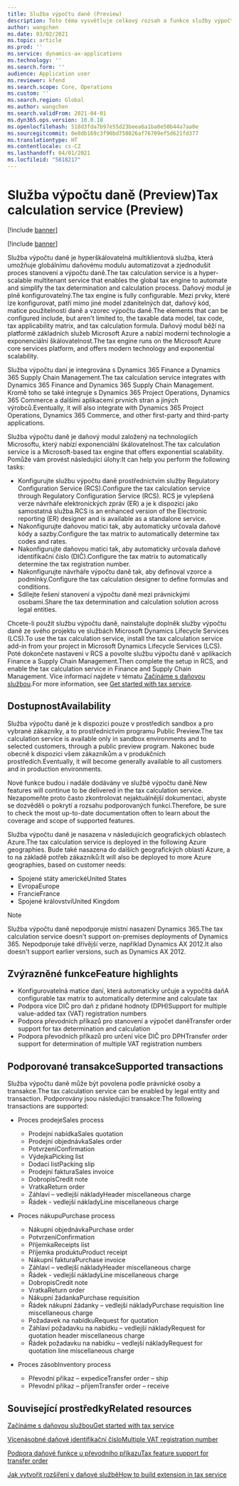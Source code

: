 ```yaml
---
title: Služba výpočtu daně (Preview)
description: Toto téma vysvětluje celkový rozsah a funkce služby výpočtu daní.
author: wangchen
ms.date: 03/02/2021
ms.topic: article
ms.prod: ''
ms.service: dynamics-ax-applications
ms.technology: ''
ms.search.form: ''
audience: Application user
ms.reviewer: kfend
ms.search.scope: Core, Operations
ms.custom: ''
ms.search.region: Global
ms.author: wangchen
ms.search.validFrom: 2021-04-01
ms.dyn365.ops.version: 10.0.18
ms.openlocfilehash: 518d3fda7b97e55d23beea6a1ba0e50b44a7aa0e
ms.sourcegitcommit: 0e8db169c3f90bd750826af76709ef5d621fd377
ms.translationtype: HT
ms.contentlocale: cs-CZ
ms.lasthandoff: 04/01/2021
ms.locfileid: "5818217"
---
```

# <a name="tax-calculation-service-preview"></a><span data-ttu-id="ed7a4-103">Služba výpočtu daně (Preview)</span><span class="sxs-lookup"><span data-stu-id="ed7a4-103">Tax calculation service (Preview)</span></span>

[!include [banner](../includes/banner.md)]

[!include [banner](../includes/preview-banner.md)]

<span data-ttu-id="ed7a4-104">Služba výpočtu daně je hyperškálovatelná multiklientová služba, která umožňuje globálnímu daňovému modulu automatizovat a zjednodušit proces stanovení a výpočtu daně.</span><span class="sxs-lookup"><span data-stu-id="ed7a4-104">The tax calculation service is a hyper-scalable multitenant service that enables the global tax engine to automate and simplify the tax determination and calculation process.</span></span> <span data-ttu-id="ed7a4-105">Daňový modul je plně konfigurovatelný.</span><span class="sxs-lookup"><span data-stu-id="ed7a4-105">The tax engine is fully configurable.</span></span> <span data-ttu-id="ed7a4-106">Mezi prvky, které lze konfigurovat, patří mimo jiné model zdanitelných dat, daňový kód, matice použitelnosti daně a vzorec výpočtu daně.</span><span class="sxs-lookup"><span data-stu-id="ed7a4-106">The elements that can be configured include, but aren't limited to, the taxable data model, tax code, tax applicability matrix, and tax calculation formula.</span></span> <span data-ttu-id="ed7a4-107">Daňový modul běží na platformě základních služeb Microsoft Azure a nabízí moderní technologie a exponenciální škálovatelnost.</span><span class="sxs-lookup"><span data-stu-id="ed7a4-107">The tax engine runs on the Microsoft Azure core services platform, and offers modern technology and exponential scalability.</span></span>

<span data-ttu-id="ed7a4-108">Služba výpočtu daní je integrována s Dynamics 365 Finance a Dynamics 365 Supply Chain Management.</span><span class="sxs-lookup"><span data-stu-id="ed7a4-108">The tax calculation service integrates with Dynamics 365 Finance and Dynamics 365 Supply Chain Management.</span></span> <span data-ttu-id="ed7a4-109">Kromě toho se také integruje s Dynamics 365 Project Operations, Dynamics 365 Commerce a dalšími aplikacemi prvních stran a jiných výrobců.</span><span class="sxs-lookup"><span data-stu-id="ed7a4-109">Eventually, it will also integrate with Dynamics 365 Project Operations, Dynamics 365 Commerce, and other first-party and third-party applications.</span></span>

<span data-ttu-id="ed7a4-110">Služba výpočtu daně je daňový modul založený na technologiích Microsoftu, který nabízí exponenciální škálovatelnost.</span><span class="sxs-lookup"><span data-stu-id="ed7a4-110">The tax calculation service is a Microsoft-based tax engine that offers exponential scalability.</span></span> <span data-ttu-id="ed7a4-111">Pomůže vám provést následující úlohy:</span><span class="sxs-lookup"><span data-stu-id="ed7a4-111">It can help you perform the following tasks:</span></span>

- <span data-ttu-id="ed7a4-112">Konfigurujte službu výpočtu daně prostřednictvím služby Regulatory Configuration Service (RCS).</span><span class="sxs-lookup"><span data-stu-id="ed7a4-112">Configure the tax calculation service through Regulatory Configuration Service (RCS).</span></span> <span data-ttu-id="ed7a4-113">RCS je vylepšená verze návrháře elektronických zpráv (ER) a je k dispozici jako samostatná služba.</span><span class="sxs-lookup"><span data-stu-id="ed7a4-113">RCS is an enhanced version of the Electronic reporting (ER) designer and is available as a standalone service.</span></span>
- <span data-ttu-id="ed7a4-114">Nakonfigurujte daňovou matici tak, aby automaticky určovala daňové kódy a sazby.</span><span class="sxs-lookup"><span data-stu-id="ed7a4-114">Configure the tax matrix to automatically determine tax codes and rates.</span></span>
- <span data-ttu-id="ed7a4-115">Nakonfigurujte daňovou matici tak, aby automaticky určovala daňové identifikační číslo (DIČ).</span><span class="sxs-lookup"><span data-stu-id="ed7a4-115">Configure the tax matrix to automatically determine the tax registration number.</span></span>
- <span data-ttu-id="ed7a4-116">Nakonfigurujte návrháře výpočtu daně tak, aby definoval vzorce a podmínky.</span><span class="sxs-lookup"><span data-stu-id="ed7a4-116">Configure the tax calculation designer to define formulas and conditions.</span></span>
- <span data-ttu-id="ed7a4-117">Sdílejte řešení stanovení a výpočtu daně mezi právnickými osobami.</span><span class="sxs-lookup"><span data-stu-id="ed7a4-117">Share the tax determination and calculation solution across legal entities.</span></span>

<span data-ttu-id="ed7a4-118">Chcete-li použít službu výpočtu daně, nainstalujte doplněk služby výpočtu daně ze svého projektu ve službách Microsoft Dynamics Lifecycle Services (LCS).</span><span class="sxs-lookup"><span data-stu-id="ed7a4-118">To use the tax calculation service, install the tax calculation service add-in from your project in Microsoft Dynamics Lifecycle Services (LCS).</span></span> <span data-ttu-id="ed7a4-119">Poté dokončete nastavení v RCS a povolte službu výpočtu daně v aplikacích Finance a Supply Chain Management.</span><span class="sxs-lookup"><span data-stu-id="ed7a4-119">Then complete the setup in RCS, and enable the tax calculation service in Finance and Supply Chain Management.</span></span> <span data-ttu-id="ed7a4-120">Více informací najdete v tématu [Začínáme s daňovou službou](https://go.microsoft.com/fwlink/?linkid=2138482).</span><span class="sxs-lookup"><span data-stu-id="ed7a4-120">For more information, see [Get started with tax service](https://go.microsoft.com/fwlink/?linkid=2138482).</span></span>

## <a name="availability"></a><span data-ttu-id="ed7a4-121">Dostupnost</span><span class="sxs-lookup"><span data-stu-id="ed7a4-121">Availability</span></span>

<span data-ttu-id="ed7a4-122">Služba výpočtu daně je k dispozici pouze v prostředích sandbox a pro vybrané zákazníky, a to prostřednictvím programu Public Preview.</span><span class="sxs-lookup"><span data-stu-id="ed7a4-122">The tax calculation service is available only in sandbox environments and to selected customers, through a public preview program.</span></span> <span data-ttu-id="ed7a4-123">Nakonec bude obecně k dispozici všem zákazníkům a v produkčních prostředích.</span><span class="sxs-lookup"><span data-stu-id="ed7a4-123">Eventually, it will become generally available to all customers and in production environments.</span></span>

<span data-ttu-id="ed7a4-124">Nové funkce budou i nadále dodávány ve službě výpočtu daně.</span><span class="sxs-lookup"><span data-stu-id="ed7a4-124">New features will continue to be delivered in the tax calculation service.</span></span> <span data-ttu-id="ed7a4-125">Nezapomeňte proto často zkontrolovat nejaktuálnější dokumentaci, abyste se dozvěděli o pokrytí a rozsahu podporovaných funkcí.</span><span class="sxs-lookup"><span data-stu-id="ed7a4-125">Therefore, be sure to check the most up-to-date documentation often to learn about the coverage and scope of supported features.</span></span>

<span data-ttu-id="ed7a4-126">Služba výpočtu daně je nasazena v následujících geografických oblastech Azure.</span><span class="sxs-lookup"><span data-stu-id="ed7a4-126">The tax calculation service is deployed in the following Azure geographies.</span></span> <span data-ttu-id="ed7a4-127">Bude také nasazena do dalších geografických oblastí Azure, a to na základě potřeb zákazníků:</span><span class="sxs-lookup"><span data-stu-id="ed7a4-127">It will also be deployed to more Azure geographies, based on customer needs:</span></span>

- <span data-ttu-id="ed7a4-128">Spojené státy americké</span><span class="sxs-lookup"><span data-stu-id="ed7a4-128">United States</span></span>
- <span data-ttu-id="ed7a4-129">Evropa</span><span class="sxs-lookup"><span data-stu-id="ed7a4-129">Europe</span></span>
- <span data-ttu-id="ed7a4-130">Francie</span><span class="sxs-lookup"><span data-stu-id="ed7a4-130">France</span></span>
- <span data-ttu-id="ed7a4-131">Spojené království</span><span class="sxs-lookup"><span data-stu-id="ed7a4-131">United Kingdom</span></span>

> [!NOTE]
> <span data-ttu-id="ed7a4-132">Služba výpočtu daně nepodporuje místní nasazení Dynamics 365.</span><span class="sxs-lookup"><span data-stu-id="ed7a4-132">The tax calculation service doesn't support on-premises deployments of Dynamics 365.</span></span> <span data-ttu-id="ed7a4-133">Nepodporuje také dřívější verze, například Dynamics AX 2012.</span><span class="sxs-lookup"><span data-stu-id="ed7a4-133">It also doesn't support earlier versions, such as Dynamics AX 2012.</span></span>

## <a name="feature-highlights"></a><span data-ttu-id="ed7a4-134">Zvýrazněné funkce</span><span class="sxs-lookup"><span data-stu-id="ed7a4-134">Feature highlights</span></span>

- <span data-ttu-id="ed7a4-135">Konfigurovatelná matice daní, která automaticky určuje a vypočítá daň</span><span class="sxs-lookup"><span data-stu-id="ed7a4-135">A configurable tax matrix to automatically determine and calculate tax</span></span>
- <span data-ttu-id="ed7a4-136">Podpora více DIČ pro daň z přidané hodnoty (DPH)</span><span class="sxs-lookup"><span data-stu-id="ed7a4-136">Support for multiple value-added tax (VAT) registration numbers</span></span>
- <span data-ttu-id="ed7a4-137">Podpora převodních příkazů pro stanovení a výpočet daně</span><span class="sxs-lookup"><span data-stu-id="ed7a4-137">Transfer order support for tax determination and calculation</span></span>
- <span data-ttu-id="ed7a4-138">Podpora převodních příkazů pro určení více DIČ pro DPH</span><span class="sxs-lookup"><span data-stu-id="ed7a4-138">Transfer order support for determination of multiple VAT registration numbers</span></span>

## <a name="supported-transactions"></a><span data-ttu-id="ed7a4-139">Podporované transakce</span><span class="sxs-lookup"><span data-stu-id="ed7a4-139">Supported transactions</span></span>

<span data-ttu-id="ed7a4-140">Služba výpočtu daně může být povolena podle právnické osoby a transakce.</span><span class="sxs-lookup"><span data-stu-id="ed7a4-140">The tax calculation service can be enabled by legal entity and transaction.</span></span> <span data-ttu-id="ed7a4-141">Podporovány jsou následující transakce:</span><span class="sxs-lookup"><span data-stu-id="ed7a4-141">The following transactions are supported:</span></span>

- <span data-ttu-id="ed7a4-142">Proces prodeje</span><span class="sxs-lookup"><span data-stu-id="ed7a4-142">Sales process</span></span>

    - <span data-ttu-id="ed7a4-143">Prodejní nabídka</span><span class="sxs-lookup"><span data-stu-id="ed7a4-143">Sales quotation</span></span>
    - <span data-ttu-id="ed7a4-144">Prodejní objednávka</span><span class="sxs-lookup"><span data-stu-id="ed7a4-144">Sales order</span></span>
    - <span data-ttu-id="ed7a4-145">Potvrzení</span><span class="sxs-lookup"><span data-stu-id="ed7a4-145">Confirmation</span></span>
    - <span data-ttu-id="ed7a4-146">Výdejka</span><span class="sxs-lookup"><span data-stu-id="ed7a4-146">Picking list</span></span>
    - <span data-ttu-id="ed7a4-147">Dodací list</span><span class="sxs-lookup"><span data-stu-id="ed7a4-147">Packing slip</span></span>
    - <span data-ttu-id="ed7a4-148">Prodejní faktura</span><span class="sxs-lookup"><span data-stu-id="ed7a4-148">Sales invoice</span></span>
    - <span data-ttu-id="ed7a4-149">Dobropis</span><span class="sxs-lookup"><span data-stu-id="ed7a4-149">Credit note</span></span>
    - <span data-ttu-id="ed7a4-150">Vratka</span><span class="sxs-lookup"><span data-stu-id="ed7a4-150">Return order</span></span>
    - <span data-ttu-id="ed7a4-151">Záhlaví – vedlejší náklady</span><span class="sxs-lookup"><span data-stu-id="ed7a4-151">Header miscellaneous charge</span></span>
    - <span data-ttu-id="ed7a4-152">Řádek - vedlejší náklady</span><span class="sxs-lookup"><span data-stu-id="ed7a4-152">Line miscellaneous charge</span></span>

- <span data-ttu-id="ed7a4-153">Proces nákupu</span><span class="sxs-lookup"><span data-stu-id="ed7a4-153">Purchase process</span></span>

    - <span data-ttu-id="ed7a4-154">Nákupní objednávka</span><span class="sxs-lookup"><span data-stu-id="ed7a4-154">Purchase order</span></span>
    - <span data-ttu-id="ed7a4-155">Potvrzení</span><span class="sxs-lookup"><span data-stu-id="ed7a4-155">Confirmation</span></span>
    - <span data-ttu-id="ed7a4-156">Příjemka</span><span class="sxs-lookup"><span data-stu-id="ed7a4-156">Receipts list</span></span>
    - <span data-ttu-id="ed7a4-157">Příjemka produktu</span><span class="sxs-lookup"><span data-stu-id="ed7a4-157">Product receipt</span></span>
    - <span data-ttu-id="ed7a4-158">Nákupní faktura</span><span class="sxs-lookup"><span data-stu-id="ed7a4-158">Purchase invoice</span></span>
    - <span data-ttu-id="ed7a4-159">Záhlaví – vedlejší náklady</span><span class="sxs-lookup"><span data-stu-id="ed7a4-159">Header miscellaneous charge</span></span>
    - <span data-ttu-id="ed7a4-160">Řádek - vedlejší náklady</span><span class="sxs-lookup"><span data-stu-id="ed7a4-160">Line miscellaneous charge</span></span>
    - <span data-ttu-id="ed7a4-161">Dobropis</span><span class="sxs-lookup"><span data-stu-id="ed7a4-161">Credit note</span></span>
    - <span data-ttu-id="ed7a4-162">Vratka</span><span class="sxs-lookup"><span data-stu-id="ed7a4-162">Return order</span></span>
    - <span data-ttu-id="ed7a4-163">Nákupní žádanka</span><span class="sxs-lookup"><span data-stu-id="ed7a4-163">Purchase requisition</span></span>
    - <span data-ttu-id="ed7a4-164">Řádek nákupní žádanky – vedlejší náklady</span><span class="sxs-lookup"><span data-stu-id="ed7a4-164">Purchase requisition line miscellaneous charge</span></span>
    - <span data-ttu-id="ed7a4-165">Požadavek na nabídku</span><span class="sxs-lookup"><span data-stu-id="ed7a4-165">Request for quotation</span></span>
    - <span data-ttu-id="ed7a4-166">Záhlaví požadavku na nabídku – vedlejší náklady</span><span class="sxs-lookup"><span data-stu-id="ed7a4-166">Request for quotation header miscellaneous charge</span></span>
    - <span data-ttu-id="ed7a4-167">Řádek požadavku na nabídku – vedlejší náklady</span><span class="sxs-lookup"><span data-stu-id="ed7a4-167">Request for quotation line miscellaneous charge</span></span>

- <span data-ttu-id="ed7a4-168">Proces zásob</span><span class="sxs-lookup"><span data-stu-id="ed7a4-168">Inventory process</span></span>

    - <span data-ttu-id="ed7a4-169">Převodní příkaz – expedice</span><span class="sxs-lookup"><span data-stu-id="ed7a4-169">Transfer order – ship</span></span>
    - <span data-ttu-id="ed7a4-170">Převodní příkaz – příjem</span><span class="sxs-lookup"><span data-stu-id="ed7a4-170">Transfer order – receive</span></span>

## <a name="related-resources"></a><span data-ttu-id="ed7a4-171">Související prostředky</span><span class="sxs-lookup"><span data-stu-id="ed7a4-171">Related resources</span></span>

[<span data-ttu-id="ed7a4-172">Začínáme s daňovou službou</span><span class="sxs-lookup"><span data-stu-id="ed7a4-172">Get started with tax service</span></span>](https://go.microsoft.com/fwlink/?linkid=2138482)

[<span data-ttu-id="ed7a4-173">Vícenásobné daňové identifikační číslo</span><span class="sxs-lookup"><span data-stu-id="ed7a4-173">Multiple VAT registration number</span></span>](https://go.microsoft.com/fwlink/?linkid=2153387)

[<span data-ttu-id="ed7a4-174">Podpora daňové funkce u převodního příkazu</span><span class="sxs-lookup"><span data-stu-id="ed7a4-174">Tax feature support for transfer order</span></span>](https://go.microsoft.com/fwlink/?linkid=2153388)

[<span data-ttu-id="ed7a4-175">Jak vytvořit rozšíření v daňové službě</span><span class="sxs-lookup"><span data-stu-id="ed7a4-175">How to build extension in tax service</span></span>](https://go.microsoft.com/fwlink/?linkid=2138483)
